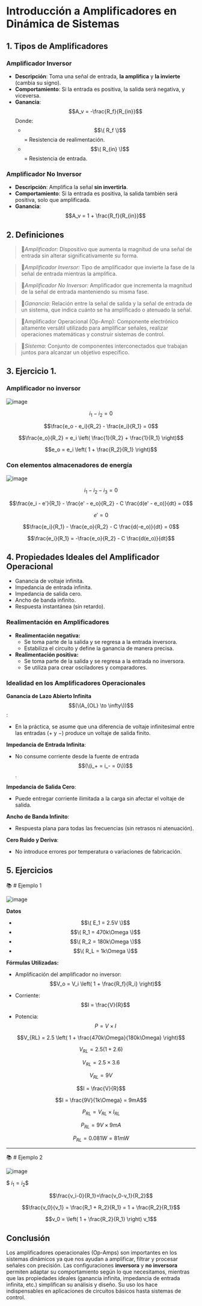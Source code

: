 # Introducción a Amplificadores en Dinámica de Sistemas
## 1. Tipos de Amplificadores
### Amplificador Inversor

- **Descripción**: Toma una señal de entrada, **la amplifica** y **la invierte** (cambia su signo).
- **Comportamiento**: Si la entrada es positiva, la salida será negativa, y viceversa.
- **Ganancia**: 
  $$A_v = -\frac{R_f}{R_{in}}$$
  Donde:
  - $$\( R_f \)$$ = Resistencia de realimentación.
  - $$\( R_{in} \)$$ = Resistencia de entrada.

### Amplificador No Inversor

- **Descripción**: Amplifica la señal **sin invertirla**.
- **Comportamiento**: Si la entrada es positiva, la salida también será positiva, solo que amplificada.
- **Ganancia**:
$$A_v = 1 + \frac{R_f}{R_{in}}$$


## 2. Definiciones   
>🔑*Amplificador:* Dispositivo que aumenta la magnitud de una señal de entrada sin alterar significativamente su forma.

>🔑*Amplificador Inversor:* Tipo de amplificador que invierte la fase de la señal de entrada mientras la amplifica.

>🔑*Amplificador No Inversor:* Amplificador que incrementa la magnitud de la señal de entrada manteniendo su misma fase.

>🔑*Ganancia:* Relación entre la señal de salida y la señal de entrada de un sistema, que indica cuánto se ha amplificado o atenuado la señal.

>🔑Amplificador Operacional (Op-Amp): Componente electrónico altamente versátil utilizado para amplificar señales, realizar operaciones matemáticas y construir sistemas de control.

>🔑*Sistema:* Conjunto de componentes interconectados que trabajan juntos para alcanzar un objetivo específico.
      
  
## 3. Ejercicio 1.
### Amplificador no inversor

![image](https://github.com/user-attachments/assets/2266b393-86ff-40e0-bc79-ff18525992cc)

$$i_1 - i_2 = 0$$

$$\frac{e_o - e_i}{R_2} - \frac{e_i}{R_1} = 0$$

$$\frac{e_o}{R_2} = e_i \left( \frac{1}{R_2} + \frac{1}{R_1} \right)$$

$$e_o = e_i \left( 1 + \frac{R_2}{R_1} \right)$$

### Con elementos almacenadores de energía

![image](https://github.com/user-attachments/assets/3a1f64a1-f2e4-48e3-a404-01ca1168a69f)


$$i_1 - i_2 - i_3 = 0$$

$$\frac{e_i - e'}{R_1} - \frac{e' - e_o}{R_2} - C \frac{d(e' - e_o)}{dt} = 0$$

$$e' = 0$$

$$\frac{e_i}{R_1} - \frac{e_o}{R_2} - C \frac{d(-e_o)}{dt} = 0$$

$$\frac{e_i}{R_1} = -\frac{e_o}{R_2} - C \frac{d(e_o)}{dt}$$



## 4. Propiedades Ideales del Amplificador Operacional

- Ganancia de voltaje infinita.
- Impedancia de entrada infinita.
- Impedancia de salida cero.
- Ancho de banda infinito.
- Respuesta instantánea (sin retardo).

### Realimentación en Amplificadores

- **Realimentación negativa:** 
  - Se toma parte de la salida y se regresa a la entrada inversora.
  - Estabiliza el circuito y define la ganancia de manera precisa.
- **Realimentación positiva:** 
  - Se toma parte de la salida y se regresa a la entrada no inversora.
  - Se utiliza para crear osciladores y comparadores.

### **Idealidad en los Amplificadores Operacionales**

**Ganancia de Lazo Abierto Infinita** $$(\(A_{OL} \to \infty\))$$:
 - En la práctica, se asume que una diferencia de voltaje infinitesimal entre las entradas (+ y −) produce un voltaje de salida finito.

**Impedancia de Entrada Infinita**:
  - No consume corriente desde la fuente de entrada $$(\(i_+ = i_- = 0\))$$.

**Impedancia de Salida Cero**:
 - Puede entregar corriente ilimitada a la carga sin afectar el voltaje de salida.

**Ancho de Banda Infinito**:
 - Respuesta plana para todas las frecuencias (sin retrasos ni atenuación).

**Cero Ruido y Deriva**:
  - No introduce errores por temperatura o variaciones de fabricación.

## 5. Ejercicios

📚 # Ejemplo 1


![image](https://github.com/user-attachments/assets/42b3b0f6-9e36-405b-8ee3-23c9672b3909)

**Datos**

- $$\( E_1 = 2.5V \)$$
- $$\( R_1 = 470k\Omega \)$$
- $$\( R_2 = 180k\Omega \)$$
- $$\( R_L = 1k\Omega \)$$

**Fórmulas Utilizadas:**

- Amplificación del amplificador no inversor:
  $$V_o = V_i \left( 1 + \frac{R_f}{R_i} \right)$$

- Corriente:
  $$I = \frac{V}{R}$$

- Potencia:
  $$P = V \times I$$


$$V_{RL} = 2.5 \left( 1 + \frac{470k\Omega}{180k\Omega} \right)$$

$$V_{RL} = 2.5 \left( 1 + 2.6 \right)$$

$$V_{RL} = 2.5 \times 3.6$$

$$V_{RL} = 9V$$


$$I = \frac{V}{R}$$

$$I = \frac{9V}{1k\Omega} = 9mA$$

$$P_{RL} = V_{RL} \times I_{RL}$$

$$P_{RL} = 9V \times 9mA$$

$$P_{RL} = 0.081W = 81mW$$

---

📚 # Ejemplo 2

![image](https://github.com/user-attachments/assets/1641d882-0897-4a0a-a4b9-e60f39b40a31)

$$\ i_1 = i_2 \$$

$$\frac{v_i-0}{R_1}=\frac{v_0-v_1}{R_2}$$

$$\frac{v_0}{v_1} = \frac{R_1 + R_2}{R_1} = 1 + \frac{R_2}{R_1}$$

$$v_0 = \left( 1 + \frac{R_2}{R_1} \right) v_1$$


## **Conclusión**

Los amplificadores operacionales (Op-Amps) son importantes en los sistemas dinámicos ya que nos ayudan a amplificar, filtrar y procesar señales con precisión. Las configuraciones **inversora** y **no inversora** permiten adaptar su comportamiento según lo que necesitamos, mientras que las propiedades ideales (ganancia infinita, impedancia de entrada infinita, etc.) simplifican su análisis y diseño. Su uso los hace indispensables en aplicaciones de circuitos básicos hasta sistemas de control.
